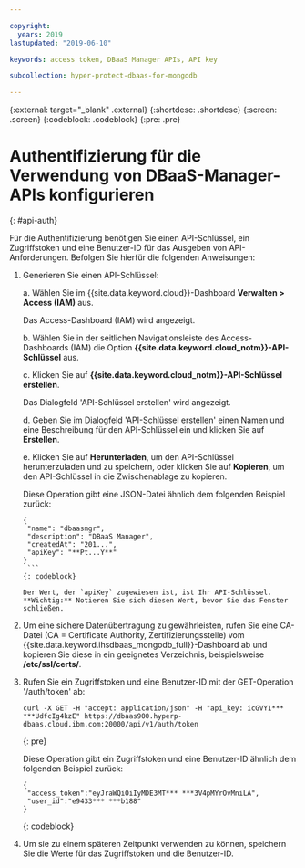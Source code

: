 ```yaml
---

copyright:
  years: 2019
lastupdated: "2019-06-10"

keywords: access token, DBaaS Manager APIs, API key

subcollection: hyper-protect-dbaas-for-mongodb

---
```


{:external: target="_blank" .external}
{:shortdesc: .shortdesc}
{:screen: .screen}
{:codeblock: .codeblock}
{:pre: .pre}


# Authentifizierung für die Verwendung von DBaaS-Manager-APIs konfigurieren
{: #api-auth}

Für die Authentifizierung benötigen Sie einen API-Schlüssel, ein Zugriffstoken und eine Benutzer-ID für das Ausgeben von API-Anforderungen.
Befolgen Sie hierfür die folgenden Anweisungen:

1. Generieren Sie einen API-Schlüssel:

   a. Wählen Sie im {{site.data.keyword.cloud}}-Dashboard **Verwalten > Access (IAM)** aus.

      Das Access-Dashboard (IAM) wird angezeigt.

   b. Wählen Sie in der seitlichen Navigationsleiste des Access-Dashboards (IAM) die Option **{{site.data.keyword.cloud_notm}}-API-Schlüssel** aus.

   c. Klicken Sie auf **{{site.data.keyword.cloud_notm}}-API-Schlüssel erstellen**.

      Das Dialogfeld 'API-Schlüssel erstellen' wird angezeigt.

   d. Geben Sie im Dialogfeld 'API-Schlüssel erstellen' einen Namen und eine Beschreibung für den API-Schlüssel ein und klicken Sie auf **Erstellen**.

   e. Klicken Sie auf **Herunterladen**, um den API-Schlüssel herunterzuladen und zu speichern, oder klicken Sie auf **Kopieren**, um den API-Schlüssel in die Zwischenablage zu kopieren.

      Diese Operation gibt eine JSON-Datei ähnlich dem folgenden Beispiel zurück:

      ```
      {
       "name": "dbaasmgr",
       "description": "DBaaS Manager",
       "createdAt": "201...",
       "apiKey": "**Pt...Y**"
      }
       ```
      {: codeblock}

      Der Wert, der `apiKey` zugewiesen ist, ist Ihr API-Schlüssel. **Wichtig:** Notieren Sie sich diesen Wert, bevor Sie das Fenster schließen.

2. Um eine sichere Datenübertragung zu gewährleisten, rufen Sie eine CA-Datei (CA = Certificate Authority, Zertifizierungsstelle) vom {{site.data.keyword.ihsdbaas_mongodb_full}}-Dashboard ab und kopieren Sie diese in ein geeignetes Verzeichnis, beispielsweise **/etc/ssl/certs/**.

3. Rufen Sie ein Zugriffstoken und eine Benutzer-ID mit der GET-Operation '/auth/token' ab:

    ```curl
    curl -X GET -H "accept: application/json" -H "api_key: icGVY1*** ***UdfcIg4kzE" https://dbaas900.hyperp-dbaas.cloud.ibm.com:20000/api/v1/auth/token
    ```
    {: pre}

    Diese Operation gibt ein Zugriffstoken und eine Benutzer-ID ähnlich dem folgenden Beispiel zurück:

    ```
    {
     "access_token":"eyJraWQiOiIyMDE3MT*** ***3V4pMYrOvMniLA",
     "user_id":"e9433*** ***b188"
    }
    ```
    {: codeblock}

4. Um sie zu einem späteren Zeitpunkt verwenden zu können, speichern Sie die Werte für das Zugriffstoken und die Benutzer-ID.
